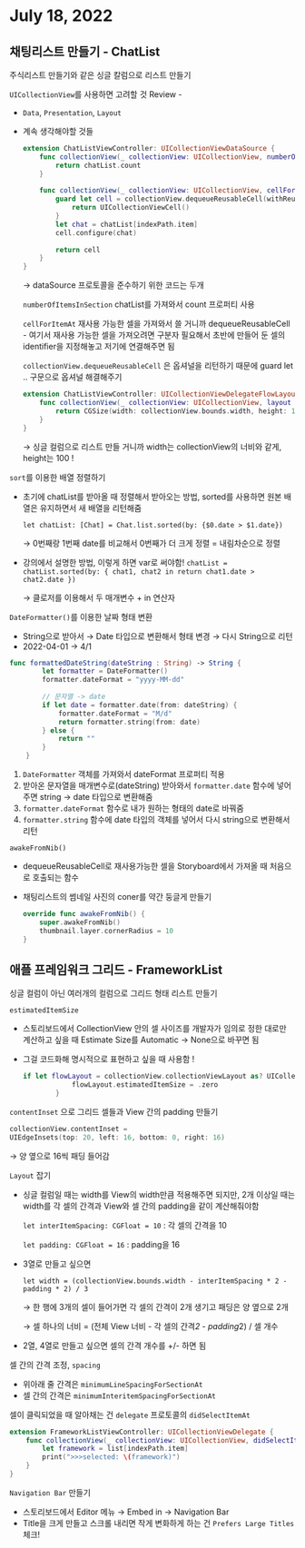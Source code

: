 # July 18, 2022

## **채팅리스트 만들기 - ChatList**

주식리스트 만들기와 같은 싱글 칼럼으로 리스트 만들기

`UICollectionView`를 사용하면 고려할 것  Review -

- `Data`, `Presentation`, `Layout`
- 계속 생각해야할 것들
    
    ```swift
    extension ChatListViewController: UICollectionViewDataSource {
        func collectionView(_ collectionView: UICollectionView, numberOfItemsInSection section: Int) -> Int {
            return chatList.count
        }
        
        func collectionView(_ collectionView: UICollectionView, cellForItemAt indexPath: IndexPath) -> UICollectionViewCell {
            guard let cell = collectionView.dequeueReusableCell(withReuseIdentifier: "ChatListCollectionViewCell", for: indexPath) as? ChatListCollectionViewCell else {
                return UICollectionViewCell()
            }         
            let chat = chatList[indexPath.item]
            cell.configure(chat)
            
            return cell        
        }
    }
    ```
    
    → dataSource 프로토콜을 준수하기 위한 코드는 두개
    
     `numberOfItemsInSection` chatList를 가져와서 count 프로퍼티 사용
    
     `cellForItemAt` 재사용 가능한 셀을 가져와서 쓸 거니까 dequeueReusableCell - 여기서 재사용 가능한 셀을 가져오려면 구분자 필요해서 초반에 만들어 둔 셀의 identifier을 지정해놓고 저기에 연결해주면 됨
    
    `collectionView.dequeueReusableCell` 은 옵셔널을 리턴하기 때문에 guard let .. 구문으로 옵셔널 해결해주기
    
    ```swift
    extension ChatListViewController: UICollectionViewDelegateFlowLayout {
        func collectionView(_ collectionView: UICollectionView, layout collectionViewLayout: UICollectionViewLayout, sizeForItemAt indexPath: IndexPath) -> CGSize {
            return CGSize(width: collectionView.bounds.width, height: 100)
        }
    }
    ```
    
    → 싱글 컬럼으로 리스트 만들 거니까 width는 collectionView의 너비와 같게, height는 100 !
    

`sort`를 이용한 배열 정렬하기

- 초기에 chatList를 받아올 때 정렬해서 받아오는 방법, sorted를 사용하면 원본 배열은 유지하면서 새 배열을 리턴해줌
    
    `let chatList: [Chat] = Chat.list.sorted(by: {$0.date > $1.date})`
    
    → 0번째랑 1번째 date를 비교해서 0번째가 더 크게 정렬 = 내림차순으로 정렬 
    
- 강의에서 설명한 방법, 이렇게 하면 var로 써야함!
`chatList = chatList.sorted(by: { chat1, chat2 in
return chat1.date > chat2.date
})`
    
    → 클로저를 이용해서 두 매개변수 + in 연산자
    

`DateFormatter()`를 이용한 날짜 형태 변환

- String으로 받아서 → Date 타입으로 변환해서 형태 변경 → 다시 String으로 리턴
- 2022-04-01 → 4/1

```swift
func formattedDateString(dateString : String) -> String {
        let formatter = DateFormatter()
        formatter.dateFormat = "yyyy-MM-dd"
        
        // 문자열 -> date
        if let date = formatter.date(from: dateString) {
            formatter.dateFormat = "M/d"
            return formatter.string(from: date)
        } else {
            return ""
        }
    }
```

1. `DateFormatter` 객체를 가져와서 dateFormat 프로퍼티 적용
2. 받아온 문자열을 매개변수로(dateString) 받아와서 `formatter.date` 함수에 넣어주면 string → date 타입으로 변환해줌
3. `formatter.dateFormat` 함수로 내가 원하는 형태의 date로 바꿔줌
4. `formatter.string` 함수에 date 타입의 객체를 넣어서 다시 string으로 변환해서 리턴

`awakeFromNib()` 

- dequeueReusableCell로 재사용가능한 셀을 Storyboard에서 가져올 때 처음으로 호출되는 함수
- 채팅리스트의 썸네일 사진의 coner를 약간 둥글게 만들기
    
    ```swift
    override func awakeFromNib() {
    	super.awakeFromNib()
    	thumbnail.layer.cornerRadius = 10
    }
    ```
    

## 애플 프레임워크 그리드 - FrameworkList

싱글 컬럼이 아닌 여러개의 컬럼으로 그리드 형태 리스트 만들기

`estimatedItemSize`

- 스토리보드에서 CollectionView 안의 셀 사이즈를 개발자가 임의로 정한 대로만 계산하고 싶을 때 Estimate Size를 Automatic → None으로 바꾸면 됨
- 그걸 코드화해 명시적으로 표현하고 싶을 때 사용함 !
    
    ```swift
    if let flowLayout = collectionView.collectionViewLayout as? UICollectionViewFlowLayout {
                flowLayout.estimatedItemSize = .zero
            }
    ```
    

`contentInset` 으로 그리드 셀들과 View 간의 padding 만들기

```swift
collectionView.contentInset = 
UIEdgeInsets(top: 20, left: 16, bottom: 0, right: 16)
```

→ 양 옆으로 16씩 패딩 들어감

`Layout` 잡기

- 싱글 컬럼일 때는 width를 View의 width만큼 적용해주면 되지만, 2개 이상일 때는 width를 각 셀의 간격과 View와 셀 간의 padding을 같이 계산해줘야함
    
    `let interItemSpacing: CGFloat = 10` : 각 셀의 간격을 10
    
    `let padding: CGFloat = 16` : padding을 16
    
- 3열로 만들고 싶으면
    
    `let width = (collectionView.bounds.width - interItemSpacing * 2 - padding * 2) / 3`
    
    → 한 행에 3개의 셀이 들어가면 각 셀의 간격이 2개 생기고 패딩은 양 옆으로 2개
    
    → 셀 하나의 너비 = (전체 View 너비 - 각 셀의 간격*2 - padding*2) / 셀 개수
    
- 2열, 4열로 만들고 싶으면 셀의 간격 개수를 +/- 하면 됨

셀 간의 간격 조정, `spacing`

- 위아래 줄 간격은 `minimumLineSpacingForSectionAt`
- 셀 간의 간격은 `minimumInteritemSpacingForSectionAt`

셀이 클릭되었을 때 알아채는 건 `delegate` 프로토콜의 `didSelectItemAt`

```swift
extension FrameworkListViewController: UICollectionViewDelegate {
	func collectionView(_ collectionView: UICollectionView, didSelectItemAt indexPath: IndexPath) {
		let framework = list[indexPath.item]
		print(">>>selected: \(framework)")
	}
}
```

`Navigation Bar` 만들기

- 스토리보드에서 Editor 메뉴 → Embed in → Navigation Bar
- Title을 크게 만들고 스크롤 내리면 작게 변화하게 하는 건 `Prefers Large Titles` 체크!